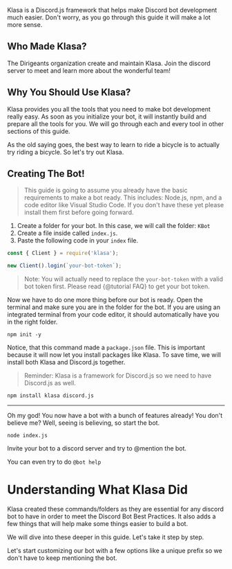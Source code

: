 Klasa is a Discord.js framework that helps make Discord bot development much easier. Don't worry, as you go through this guide it will make a lot more sense.

## Who Made Klasa?

The Dirigeants organization create and maintain Klasa. Join the discord server to meet and learn more about the wonderful team!

## Why You Should Use Klasa?

Klasa provides you all the tools that you need to make bot development really easy. As soon as you initialize your bot, it will instantly build and prepare all the tools for you. We will go through each and every tool in other sections of this guide.

As the old saying goes, the best way to learn to ride a bicycle is to actually try riding a bicycle. So let's try out Klasa.

## Creating The Bot!

> This guide is going to assume you already have the basic requirements to make a bot ready. This includes: Node.js, npm, and a code editor like Visual Studio Code. If you don't have these yet please install them first before going forward.

1. Create a folder for your bot. In this case, we will call the folder: `KBot`
1. Create a file inside called `index.js`.
1. Paste the following code in your `index` file.

```js
const { Client } = require('klasa');

new Client().login(`your-bot-token`);
```

> Note: You will actually need to replace the `your-bot-token` with a valid bot token first. Please read {@tutorial FAQ} to get your bot token.

Now we have to do one more thing before our bot is ready. Open the terminal and make sure you are in the folder for the bot. If you are using an integrated terminal from your code editor, it should automatically have you in the right folder.

```shell
npm init -y
```

Notice, that this command made a `package.json` file. This is important because it will now let you install packages like Klasa. To save time, we will install both Klasa and Discord.js together.

> Reminder: Klasa is a framework for Discord.js so we need to have Discord.js as well.

```sh
npm install klasa discord.js
```

---
Oh my god! You now have a bot with a bunch of features already! You don't believe me? Well, seeing is believing, so start the bot.

```shell
node index.js
```

Invite your bot to a discord server and try to @mention the bot.
<!-- Insert image here -->

You can even try to do `@bot help`
<!-- Insert Image Here -->

# Understanding What Klasa Did

Klasa created these commands/folders as they are essential for any discord bot to have in order to meet the Discord Bot Best Practices. It also adds a few things that will help make some things easier to build a bot.

<!-- Insert image here -->
<!-- Insert image of help commands here -->

We will dive into these deeper in this guide. Let's take it step by step.

Let's start customizing our bot with a few options like a unique prefix so we don't have to keep mentioning the bot.
